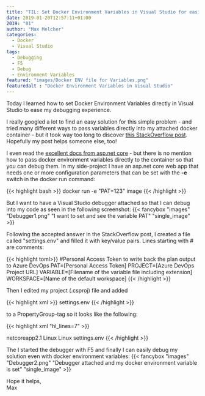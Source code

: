```yaml
---
title: "TIL: Set Docker Environment Variables in Visual Studio for easier debugging"
date: 2019-01-20T12:57:11+01:00
2019: "01"
author: "Max Melcher"
categories:
  - Docker
  - Visual Studio
tags:
  - Debugging
  - F5
  - Debug
  - Environment Variables
featured: "images/Docker ENV file for Variables.png"
featuredalt : "Docker Environment Variables in Visual Studio"
---
```


Today I learned how to set Docker Environment Variables directly in Visual Studio to ease my debugging experience.
<!--more-->

I really googled a lot to find an easy solution for this simple problem - and tried many different ways to pass variables directly into my attached docker container - but it took way too long to discover [this StackOverflow post](https://stackoverflow.com/questions/52370812/passing-environment-variables-to-docker-container-when-running-in-visual-studio). Hopefully my post helps someone else, too!

I even read the [excellent docs from asp.net core](https://docs.microsoft.com/en-us/dotnet/core/docker/docker-basics-dotnet-core) - but there is no mention how to pass docker environment variables directly to the container so that you can debug them. In my side-project I have an asp.net core web app that needs one or more configuration parameters that can be set with the **-e** switch in the docker run command:

{{< highlight bash >}}
docker run -e "PAT=123" image
{{< /highlight >}}


But I want to have a Visual Studio debugger attached so that I can debug into my code as seen in the following screenshot:
{{< fancybox "images" "Debugger1.png" "I want to set and see the variable PAT" "single_image" >}}

Following the accepted answer in the StackOverflow post, I created a file called "settings.env" and filled it with key/value pairs. Lines starting with # are comments:

{{< highlight toml>}}
#Personal Access Token to write back the plan output to Azure DevOps
PAT=[Personal Access Token]
PROJECT=[Azure DevOps Project URL]
VARIABLE=[Filename of the variable file including extension]
WORKSPACE=[Name of the default workspace]
{{< /highlight >}}

Then I edited my project (.csproj) file and added

{{< highlight xml >}}
<DockerfileRunEnvironmentFiles>settings.env</DockerfileRunEnvironmentFiles>
{{< /highlight >}}

to a PropertyGroup-tag so it looks like the following:

{{< highlight xml "hl_lines=7" >}}
<Project Sdk="Microsoft.NET.Sdk.Web">

  <PropertyGroup>
    <TargetFramework>netcoreapp2.1</TargetFramework>
    <DockerTargetOS>Linux</DockerTargetOS>
    <DockerDefaultTargetOS>Linux</DockerDefaultTargetOS>
    <DockerfileRunEnvironmentFiles>settings.env</DockerfileRunEnvironmentFiles>
  </PropertyGroup>

</Project>
{{< /highlight >}}

The I started the debugger with F5 and finally I can easily debug my solution even with docker environment variables:
{{< fancybox "images" "Debugger2.png" "Debugger attached and my docker environment variable is set" "single_image" >}}

Hope it helps,  
Max